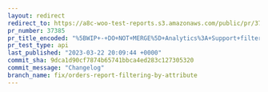 ```yaml
---
layout: redirect
redirect_to: https://a8c-woo-test-reports.s3.amazonaws.com/public/pr/37385/api/index.html
pr_number: 37385
pr_title_encoded: "%5BWIP+-+DO+NOT+MERGE%5D+Analytics%3A+Support+filtering+Orders+report+by+non-variation+attributes"
pr_test_type: api
last_published: "2023-03-22 20:09:44 +0000"
commit_sha: 9dca1d90cf7874b65741bbca4ed283c127305320
commit_message: "Changelog"
branch_name: fix/orders-report-filtering-by-attribute
---
```

